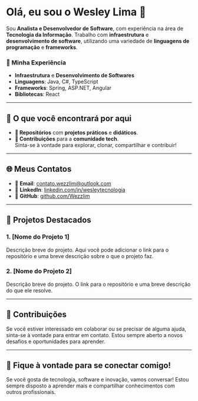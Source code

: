 # Olá, eu sou o Wesley Lima 👋

Sou **Analista e Desenvolvedor de Software**, com experiência na área de **Tecnologia da Informação**. Trabalho com **infraestrutura** e **desenvolvimento de software**, utilizando uma variedade de **linguagens de programação** e **frameworks**.

### 🔧 Minha Experiência

- **Infraestrutura** e **Desenvolvimento de Softwares**
- **Linguagens**: Java, C#, TypeScript
- **Frameworks**: Spring, ASP.NET, Angular
- **Bibliotecas**: React

---

## 📂 O que você encontrará por aqui

- **📁 Repositórios** com **projetos práticos** e **didáticos**.
- **🤝 Contribuições** para a **comunidade tech**.  
  Sinta-se à vontade para explorar, clonar, compartilhar e contribuir!

---

## 🌐 Meus Contatos

- 📧 **Email**: [contato.wezzlim@outlook.com](https://outlook.live.com/mail/0/junkemail)
- 💼 **LinkedIn**: [linkedin.com/in/wesleytecnologia](https://www.linkedin.com/in/wesleytecnologia/)
- 🔗 **GitHub**: [github.com/Wezzlim](https://github.com/Wezzlim)

---

## 🚀 Projetos Destacados

### 1. **[Nome do Projeto 1]** 
Descrição breve do projeto. Aqui você pode adicionar o link para o repositório e uma breve descrição sobre o que o projeto faz.

### 2. **[Nome do Projeto 2]** 
Descrição breve do projeto. O link para o repositório e uma breve descrição do que ele resolve.

---

## 🌱 Contribuições

Se você estiver interessado em colaborar ou se precisar de alguma ajuda, sinta-se à vontade para entrar em contato. Estou sempre aberto a novos desafios e oportunidades para aprender.

---

## 💬 Fique à vontade para se conectar comigo!
Se você gosta de tecnologia, software e inovação, vamos conversar! Estou sempre disposto a aprender mais e compartilhar conhecimentos com outros profissionais.
